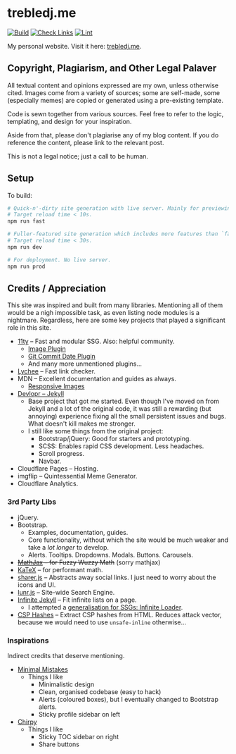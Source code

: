 # trebledj.me
 
[![Build](https://github.com/TrebledJ/trebledj.github.io/actions/workflows/src.build.yml/badge.svg)](https://github.com/TrebledJ/trebledj.github.io/actions/workflows/src.build.yml)
[![Check Links](https://github.com/TrebledJ/trebledj.github.io/actions/workflows/site.links.yml/badge.svg)](https://github.com/TrebledJ/trebledj.github.io/actions/workflows/site.links.yml)
[![Lint](https://github.com/TrebledJ/trebledj.github.io/actions/workflows/src.lint.yml/badge.svg)](https://github.com/TrebledJ/trebledj.github.io/actions/workflows/src.lint.yml)

My personal website. Visit it here: [trebledj.me](https://trebledj.me).


## Copyright, Plagiarism, and Other Legal Palaver

All textual content and opinions expressed are my own, unless otherwise cited. Images come from a variety of sources; some are self-made, some (especially memes) are copied or generated using a pre-existing template.

Code is sewn together from various sources. Feel free to refer to the logic, templating, and design for your inspiration.

Aside from that, please don't plagiarise any of my blog content. If you do reference the content, please link to the relevant post.

This is not a legal notice; just a call to be human.


## Setup

To build:

```sh
# Quick-n'-dirty site generation with live server. Mainly for previewing markdown content.
# Target reload time < 10s.
npm run fast

# Fuller-featured site generation which includes more features than `fast`, but less than `prod`.
# Target reload time < 30s.
npm run dev

# For deployment. No live server.
npm run prod
```

## Credits / Appreciation

This site was inspired and built from many libraries. Mentioning all of them would be a nigh impossible task, as even listing node modules is a nightmare. Regardless, here are some key projects that played a significant role in this site.

* [11ty](https://www.11ty.dev) – Fast and modular SSG. Also: helpful community.
  * [Image Plugin](https://www.11ty.dev/docs/plugins/image/)
  * [Git Commit Date Plugin](https://github.com/saneef/eleventy-plugin-git-commit-date)
  * And many more unmentioned plugins...
* [Lychee](https://github.com/lycheeverse/lychee) – Fast link checker.
* MDN – Excellent documentation and guides as always.
  * [Responsive Images](https://developer.mozilla.org/en-US/docs/Learn/HTML/Multimedia_and_embedding/Responsive_images)
* [Devlopr – Jekyll](https://github.com/sujaykundu777/devlopr-jekyll)
  * Base project that got me started. Even though I've moved on from Jekyll and a lot of the original code, it was still a rewarding (but annoying) experience fixing all the small persistent issues and bugs. What doesn't kill makes me stronger.
  * I still like some things from the original project:
    * Bootstrap/jQuery: Good for starters and prototyping.
    * SCSS: Enables rapid CSS development. Less headaches.
    * Scroll progress.
    * Navbar.
* Cloudflare Pages – Hosting.
* imgflip – Quintessential Meme Generator.
* Cloudflare Analytics.

### 3rd Party Libs
* jQuery.
* Bootstrap.
  * Examples, documentation, guides.
  * Core functionality, without which the site would be much weaker and take a *lot longer* to develop.
  * Alerts. Tooltips. Dropdowns. Modals. Buttons. Carousels.
* ~~[MathJax](https://github.com/mathjax/MathJax) – for Fuzzy Wuzzy Math~~ (sorry mathjax)
* [KaTeX](https://github.com/KaTeX/KaTeX) – for performant math.
* [sharer.js](https://github.com/ellisonleao/sharer.js) – Abstracts away social links. I just need to worry about the icons and UI.
* [lunr.js](https://github.com/olivernn/lunr.js) – Site-wide Search Engine.
* [Infinite Jekyll](https://github.com/tobiasahlin/infinite-jekyll) – Fit infinite lists on a page.
  * I attempted a [generalisation for SSGs: Infinite Loader](https://github.com/TrebledJ/infinite-loader).
* [CSP Hashes](https://github.com/localnerve/csp-hashes) – Extract CSP hashes from HTML. Reduces attack vector, because we would need to use `unsafe-inline` otherwise...

### Inspirations
Indirect credits that deserve mentioning.

* [Minimal Mistakes](https://mmistakes.github.io/minimal-mistakes/)
  * Things I like
    * Minimalistic design
    * Clean, organised codebase (easy to hack)
    * Alerts (coloured boxes), but I eventually changed to Bootstrap alerts.
    * Sticky profile sidebar on left
* [Chirpy](https://jamstackthemes.dev/demo/theme/eleventy-chirpy-blog-template/)
  * Things I like
    * Sticky TOC sidebar on right
    * Share buttons
